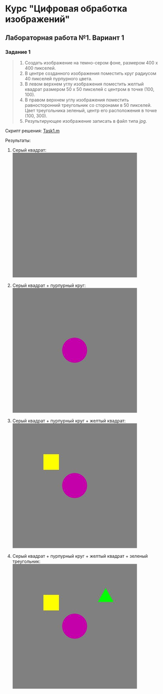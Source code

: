 # Курс "Цифровая обработка изображений"

## Лабораторная работа №1. Вариант 1

### Задание 1
> 1. Создать изображение на темно-сером фоне, размером 400 х 400 пикселей.
> 2. В центре созданного изображения поместить круг радиусом 40 пикселей пурпурного цвета.
> 3. В левом верхнем углу изображения поместить желтый квадрат размером 50 х 50 пикселей с центром в точке (100, 100).
> 4. В правом верхнем углу изображения поместить равносторонний треугольник со сторонами в 50 пикселей. Цвет треугольника зеленый, центр его расположения в точке  (100, 300).
> 5. Результирующее изображение записать в файл типа *jpg*.

Скрипт решения: [Task1.m](Task1.m)

Результаты:

1. Серый квадрат:    
![Серый квадрат](pic_1_1_1.jpg)

2. Серый квадрат + пурпурный круг:   
![Серый квадрат + пурпурный круг](pic_1_1_2.jpg)

3. Серый квадрат + пурпурный круг + желтый квадрат:   
![Серый квадрат + пурпурный круг + желтый квадрат](pic_1_1_3.jpg)

4. Серый квадрат + пурпурный круг + желтый квадрат + зеленый треугольник:   
![Серый квадрат + пурпурный круг + желтый квадрат + зеленый треугольник](pic_1_1_4.jpg)

<!-- ### Задание 2
> 1. Переведите изображение в формат полутонового. 
> 2. Создайте негативное изображение. 
> 3. Создайте полутоновое изображение с заданным числом градаций серого цвета. 
> 4. Переведите полутоновое изображение в палитровое изображение с заданной матрицей палитры.
> 5. Запишите результирующие изображения в файл в формате jpg.

Скрипт решения: [Task2.m](Task2.m)

Результаты:

1. Исходное изображение:
![Исходное изображение](resources/Pic_22_2.jpg)

2. Полутоновое изображение
![Полутоновое изображение](pic_22_2_1.jpg)

3. Негативное изображение
![Негативное изображение](pic_22_2_2.jpg)

4. Полутоновое с заданным числом градаций (N = 10)
![Полутоновое с заданным числом градаций (N = 10)](pic_22_2_3.jpg)

5. Палитровое изображение (палитра - WINTER)
![Палитровое изображение (палитра - WINTER)](pic_22_2_4.jpg) -->